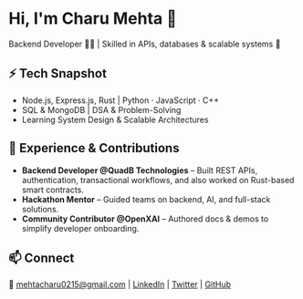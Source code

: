 # Hi, I'm Charu Mehta 👋  

Backend Developer 👩‍💻 | Skilled in APIs, databases & scalable systems 🚀  

## ⚡ Tech Snapshot  
- Node.js, Express.js, Rust | Python · JavaScript · C++  
- SQL & MongoDB | DSA & Problem-Solving  
- Learning System Design & Scalable Architectures  

## 💼 Experience & Contributions  
- **Backend Developer @QuadB Technologies** – Built REST APIs, authentication, transactional workflows, and also worked on Rust-based smart contracts.  
- **Hackathon Mentor** – Guided teams on backend, AI, and full-stack solutions.  
- **Community Contributor @OpenXAI** – Authored docs & demos to simplify developer onboarding.  

## 📫 Connect  
📧 [mehtacharu0215@gmail.com](mailto:mehtacharu0215@gmail.com) | [LinkedIn](https://www.linkedin.com/in/charu-mehta150) | [Twitter](https://x.com/CharuMe56048468) | [GitHub](https://github.com/charu-codes)  
